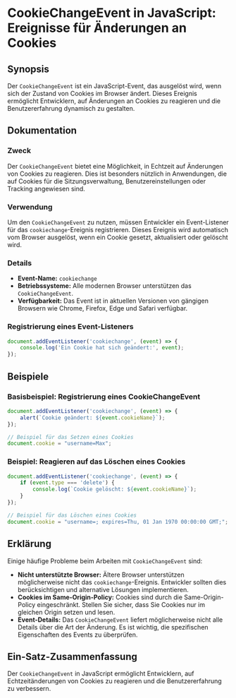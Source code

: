 <!--
Meta Description: # CookieChangeEvent in JavaScript: Ereignisse für Änderungen an Cookies ## Synopsis Der `CookieChangeEvent` ist ein JavaScript-Event, das ausgelöst wi...
Meta Keywords: event, cookies, cookiechangeevent, das, die
-->

# CookieChangeEvent in JavaScript: Ereignisse für Änderungen an Cookies

## Synopsis
Der `CookieChangeEvent` ist ein JavaScript-Event, das ausgelöst wird, wenn sich der Zustand von Cookies im Browser ändert. Dieses Ereignis ermöglicht Entwicklern, auf Änderungen an Cookies zu reagieren und die Benutzererfahrung dynamisch zu gestalten.

## Dokumentation
### Zweck
Der `CookieChangeEvent` bietet eine Möglichkeit, in Echtzeit auf Änderungen von Cookies zu reagieren. Dies ist besonders nützlich in Anwendungen, die auf Cookies für die Sitzungsverwaltung, Benutzereinstellungen oder Tracking angewiesen sind.

### Verwendung
Um den `CookieChangeEvent` zu nutzen, müssen Entwickler ein Event-Listener für das `cookiechange`-Ereignis registrieren. Dieses Ereignis wird automatisch vom Browser ausgelöst, wenn ein Cookie gesetzt, aktualisiert oder gelöscht wird.

### Details
- **Event-Name:** `cookiechange`
- **Betriebssysteme:** Alle modernen Browser unterstützen das `CookieChangeEvent`.
- **Verfügbarkeit:** Das Event ist in aktuellen Versionen von gängigen Browsern wie Chrome, Firefox, Edge und Safari verfügbar.

### Registrierung eines Event-Listeners
```javascript
document.addEventListener('cookiechange', (event) => {
    console.log('Ein Cookie hat sich geändert:', event);
});
```

## Beispiele
### Basisbeispiel: Registrierung eines CookieChangeEvent
```javascript
document.addEventListener('cookiechange', (event) => {
    alert(`Cookie geändert: ${event.cookieName}`);
});

// Beispiel für das Setzen eines Cookies
document.cookie = "username=Max";
```

### Beispiel: Reagieren auf das Löschen eines Cookies
```javascript
document.addEventListener('cookiechange', (event) => {
    if (event.type === 'delete') {
        console.log(`Cookie gelöscht: ${event.cookieName}`);
    }
});

// Beispiel für das Löschen eines Cookies
document.cookie = "username=; expires=Thu, 01 Jan 1970 00:00:00 GMT;";
```

## Erklärung
Einige häufige Probleme beim Arbeiten mit `CookieChangeEvent` sind:

- **Nicht unterstützte Browser:** Ältere Browser unterstützen möglicherweise nicht das `cookiechange`-Ereignis. Entwickler sollten dies berücksichtigen und alternative Lösungen implementieren.
- **Cookies im Same-Origin-Policy:** Cookies sind durch die Same-Origin-Policy eingeschränkt. Stellen Sie sicher, dass Sie Cookies nur im gleichen Origin setzen und lesen.
- **Event-Details:** Das `CookieChangeEvent` liefert möglicherweise nicht alle Details über die Art der Änderung. Es ist wichtig, die spezifischen Eigenschaften des Events zu überprüfen.

## Ein-Satz-Zusammenfassung
Der `CookieChangeEvent` in JavaScript ermöglicht Entwicklern, auf Echtzeitänderungen von Cookies zu reagieren und die Benutzererfahrung zu verbessern.